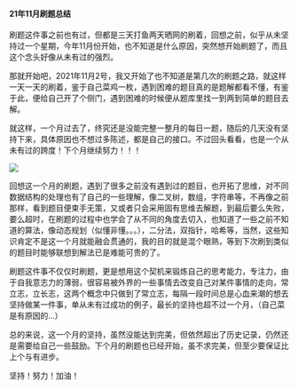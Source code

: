 #### 21年11月刷题总结

刷题这件事之前也有过，但都是三天打鱼两天晒网的刷着，回想之前，似乎从未坚持过一个星期，今年11月份开始，也不知道是什么原因，突然想开始刷题了，而且这个念头好像从未有过的强烈。

那就开始吧，2021年11月2号，我又开始了也不知道是第几次的刷题之路，就这样一天一天的刷着，鉴于自己菜鸡一枚，遇到困难的题目真的是题解都看不懂，有鉴于此，便给自己开了个侧门，遇到困难的时候便从题库里找一到两到简单的题目去解。

就这样，一个月过去了，终究还是没能完整一整月的每日一题，随后的几天没有坚持下来，具体原因也不想过多陈述，都是自己的接口。不过回头看看，也是一个从未有过的跨度！下个月继续努力！！！

![](E:\DailyAlgorithm\images\image-20211202200659564.png)

回想这一个月的刷题，遇到了很多之前没有遇到过的题目，也开拓了思维，对不同数据结构的处理也有了自己的一些理解，像二叉树，数组，字符串等，不再像之前那样，看到题目便束手无策，又或者只会采用固有思维去解题，到最后要么失败，要么超时，在刷题的过程中也学会了从不同的角度去切入，也知道了一些之前不知道的算法，像动态规划（似懂非懂。。。），二分法，双指针，哈希等，当然，这些知识肯定不是这一个月就能融会贯通的，我的目的就是混个眼熟，等到下次刷到类似的题目时能够联想到解法已是难能可贵的了。

刷题这件事不仅仅时刷题，更是想用这个契机来锻炼自己的思考能力，专注力，由于自我意志力的薄弱，很容易被外界的一些事情去改变自己对某件事情的走向，常立志，立长志，这两个概念中只做到了常立志，每隔一段时间总是心血来潮的想去坚持做某一件事，单从未有过成功的例子，最长的坚持也超不过一个月，（自己菜是有原因的...）

总的来说，这一个月的坚持，虽然没能达到完美，但依然超出了历史记录，仍然还是需要给自己一些鼓励。下个月的刷题也已经开始，虽不求完美，但至少要保证比上个与有进步。

坚持！努力！加油！